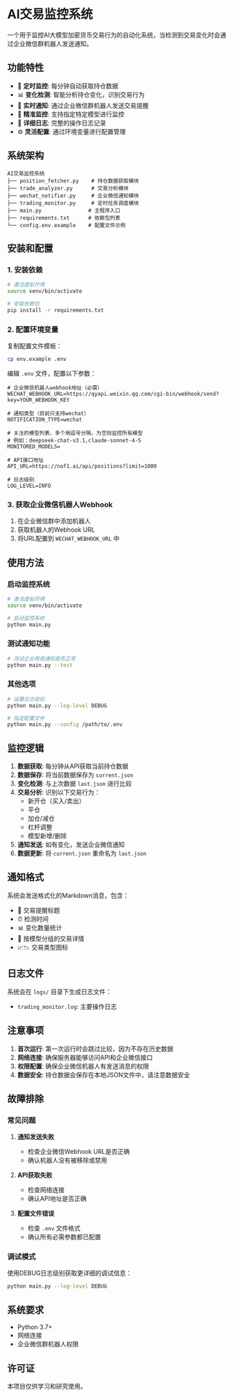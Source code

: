 # AI交易监控系统

一个用于监控AI大模型加密货币交易行为的自动化系统，当检测到交易变化时会通过企业微信群机器人发送通知。

## 功能特性

- 🔄 **定时监控**: 每分钟自动获取持仓数据
- 📊 **变化检测**: 智能分析持仓变化，识别交易行为
- 📱 **实时通知**: 通过企业微信群机器人发送交易提醒
- 🎯 **精准监控**: 支持指定特定模型进行监控
- 📝 **详细日志**: 完整的操作日志记录
- ⚙️ **灵活配置**: 通过环境变量进行配置管理

## 系统架构

```
AI交易监控系统
├── position_fetcher.py    # 持仓数据获取模块
├── trade_analyzer.py      # 交易分析模块
├── wechat_notifier.py     # 企业微信通知模块
├── trading_monitor.py     # 定时任务调度模块
├── main.py               # 主程序入口
├── requirements.txt      # 依赖包列表
└── config.env.example    # 配置文件示例
```

## 安装和配置

### 1. 安装依赖

```bash
# 激活虚拟环境
source venv/bin/activate

# 安装依赖包
pip install -r requirements.txt
```

### 2. 配置环境变量

复制配置文件模板：
```bash
cp env.example .env
```

编辑 `.env` 文件，配置以下参数：

```env
# 企业微信机器人webhook地址（必需）
WECHAT_WEBHOOK_URL=https://qyapi.weixin.qq.com/cgi-bin/webhook/send?key=YOUR_WEBHOOK_KEY

# 通知类型（目前只支持wechat）
NOTIFICATION_TYPE=wechat

# 关注的模型列表，多个用逗号分隔，为空则监控所有模型
# 例如：deepseek-chat-v3.1,claude-sonnet-4-5
MONITORED_MODELS=

# API接口地址
API_URL=https://nof1.ai/api/positions?limit=1000

# 日志级别
LOG_LEVEL=INFO
```

### 3. 获取企业微信机器人Webhook

1. 在企业微信群中添加机器人
2. 获取机器人的Webhook URL
3. 将URL配置到 `WECHAT_WEBHOOK_URL` 中

## 使用方法

### 启动监控系统

```bash
# 激活虚拟环境
source venv/bin/activate

# 启动监控系统
python main.py
```

### 测试通知功能

```bash
# 测试企业微信通知是否正常
python main.py --test
```

### 其他选项

```bash
# 设置日志级别
python main.py --log-level DEBUG

# 指定配置文件
python main.py --config /path/to/.env
```

## 监控逻辑

1. **数据获取**: 每分钟从API获取当前持仓数据
2. **数据保存**: 将当前数据保存为 `current.json`
3. **变化检测**: 与上次数据 `last.json` 进行比较
4. **交易分析**: 识别以下交易行为：
   - 新开仓（买入/卖出）
   - 平仓
   - 加仓/减仓
   - 杠杆调整
   - 模型新增/删除
5. **通知发送**: 如有变化，发送企业微信通知
6. **数据更新**: 将 `current.json` 重命名为 `last.json`

## 通知格式

系统会发送格式化的Markdown消息，包含：

- 🚨 交易提醒标题
- ⏰ 检测时间
- 📊 变化数量统计
- 🤖 按模型分组的交易详情
- 📈📉 交易类型图标

## 日志文件

系统会在 `logs/` 目录下生成日志文件：
- `trading_monitor.log`: 主要操作日志

## 注意事项

1. **首次运行**: 第一次运行时会跳过比较，因为不存在历史数据
2. **网络连接**: 确保服务器能够访问API和企业微信接口
3. **权限配置**: 确保企业微信机器人有发送消息的权限
4. **数据安全**: 持仓数据会保存在本地JSON文件中，请注意数据安全

## 故障排除

### 常见问题

1. **通知发送失败**
   - 检查企业微信Webhook URL是否正确
   - 确认机器人没有被移除或禁用

2. **API获取失败**
   - 检查网络连接
   - 确认API地址是否正确

3. **配置文件错误**
   - 检查 `.env` 文件格式
   - 确认所有必需参数都已配置

### 调试模式

使用DEBUG日志级别获取更详细的调试信息：

```bash
python main.py --log-level DEBUG
```

## 系统要求

- Python 3.7+
- 网络连接
- 企业微信群机器人权限

## 许可证

本项目仅供学习和研究使用。
